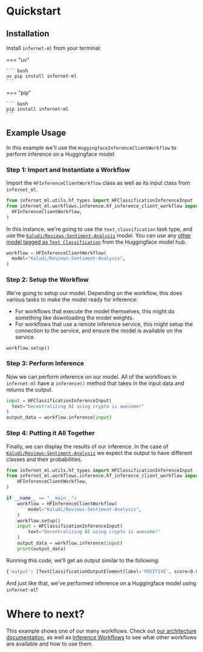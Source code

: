 # Quickstart

## Installation

Install `infernet-ml` from your terminal:

=== "uv"

    ``` bash
    uv pip install infernet-ml
    ```

=== "pip"

    ``` bash
    pip install infernet-ml
    ```

## Example Usage

In this example we'll use the `HuggingfaceInferenceClientWorkflow` to perform inference
on a Huggingface model.

### Step 1: Import and Instantiate a Workflow

Import the `HFInferenceClientWorkflow` class as well as its input class from
`infernet_ml`.

```python
from infernet_ml.utils.hf_types import HFClassificationInferenceInput
from infernet_ml.workflows.inference.hf_inference_client_workflow import (
  HFInferenceClientWorkflow,
)
```

In this instance, we're going to use the `text_classification` task type, and use the
[`Kaludi/Reviews-Sentiment-Analysis`](https://huggingface.co/Kaludi/Reviews-Sentiment-Analysis)
model. You can use
any [other model tagged as `Text
Classification`](https://huggingface.co/models?pipeline_tag=text-classification&sort=trending)
from the Huggingface model hub.

```python
workflow = HFInferenceClientWorkflow(
  model="Kaludi/Reviews-Sentiment-Analysis",
)
```

### Step 2: Setup the Workflow

We're going to setup our model. Depending on the workflow, this does various tasks to
make the model ready for
inference:

* For workflows that execute the model themselves, this might do something like
  downloading the model weights.
* For workflows that use a remote inference service, this might setup the connection to
  the service, and ensure the
  model is available on the service.

```python
workflow.setup()
```

### Step 3: Perform Inference

Now we can perform inference on our model. All of the workflows in `infernet-ml` have
a `inference()` method that
takes in the input data and returns the output.

```python
input = HFClassificationInferenceInput(
  text="Decentralizing AI using crypto is awesome!"
)
output_data = workflow.inference(input)
```

### Step 4: Putting it All Together

Finally, we can display the results of our inference. In the case
of [`Kaludi/Reviews-Sentiment-Analysis`](https://huggingface.co/Kaludi/Reviews-Sentiment-Analysis)
we expect the output to have different classes and their probabilities.

```python
from infernet_ml.utils.hf_types import HFClassificationInferenceInput
from infernet_ml.workflows.inference.hf_inference_client_workflow import (
    HFInferenceClientWorkflow,
)

if __name__ == "__main__":
    workflow = HFInferenceClientWorkflow(
        model="Kaludi/Reviews-Sentiment-Analysis",
    )
    workflow.setup()
    input = HFClassificationInferenceInput(
        text="Decentralizing AI using crypto is awesome!"
    )
    output_data = workflow.inference(input)
    print(output_data)
```

Running this code, we'll get an output similar to the following:

```bash
{'output': [TextClassificationOutputElement(label='POSITIVE', score=0.9997395873069763), TextClassificationOutputElement(label='NEGATIVE', score=0.00026040704688057303)]}
```

And just like that, we've performed inference on a Huggingface model using `infernet-ml`!

# Where to next?

This example shows one of our many workflows. Check
out [our architecture documentation](./architecture.md), as well
as [Inference Workflows](./architecture.md#available-inference-workflows)
to see what other workflows are available and how to use them.
